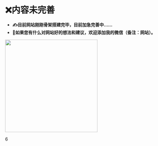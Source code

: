 # :x:内容未完善

- **:writing_hand:目前网站刚刚骨架搭建完毕，目前加急完善中……**
- **:thinking:如果您有什么对网站好的想法和建议，欢迎添加我的微信（备注：网站）。**

<img src="/wx.jpg" style="width:300px"/>

6
